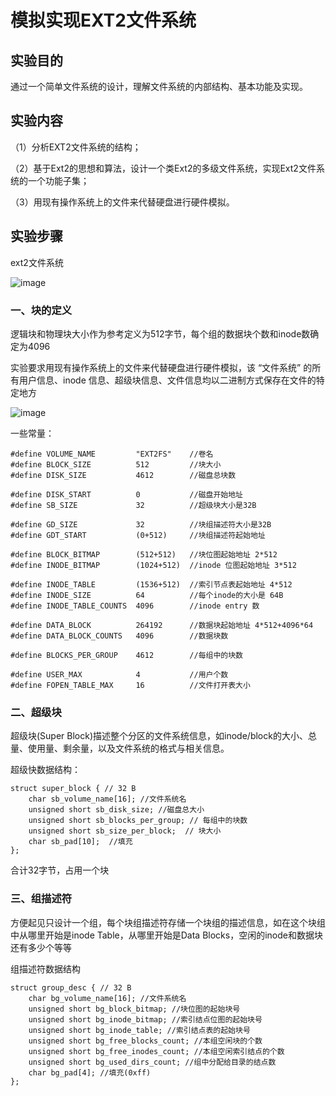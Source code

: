 # 模拟实现EXT2文件系统
## 实验目的
通过一个简单文件系统的设计，理解文件系统的内部结构、基本功能及实现。

## 实验内容
（1）分析EXT2文件系统的结构；

（2）基于Ext2的思想和算法，设计一个类Ext2的多级文件系统，实现Ext2文件系统的一个功能子集；

（3）用现有操作系统上的文件来代替硬盘进行硬件模拟。

## 实验步骤
ext2文件系统

![image](https://github.com/774512/test3/assets/148979339/e0d7c837-2639-43dc-b943-9b6cb53c7c45)

### 一、块的定义
逻辑块和物理块大小作为参考定义为512字节，每个组的数据块个数和inode数确定为4096

实验要求用现有操作系统上的文件来代替硬盘进行硬件模拟，该 “文件系统” 的所有用户信息、inode 信息、超级块信息、文件信息均以二进制方式保存在文件的特定地方

![image](https://github.com/774512/test3/assets/148979339/9b4df141-6f6e-4c0a-985e-c4606fa9928e)

一些常量：

```
#define VOLUME_NAME         "EXT2FS"    //卷名
#define BLOCK_SIZE          512         //块大小
#define DISK_SIZE           4612        //磁盘总块数

#define DISK_START          0           //磁盘开始地址
#define SB_SIZE             32          //超级块大小是32B

#define GD_SIZE             32          //块组描述符大小是32B
#define GDT_START           (0+512)     //块组描述符起始地址

#define BLOCK_BITMAP        (512+512)   //块位图起始地址 2*512
#define INODE_BITMAP        (1024+512)  //inode 位图起始地址 3*512

#define INODE_TABLE         (1536+512)  //索引节点表起始地址 4*512
#define INODE_SIZE          64          //每个inode的大小是 64B
#define INODE_TABLE_COUNTS  4096        //inode entry 数

#define DATA_BLOCK          264192      //数据块起始地址 4*512+4096*64
#define DATA_BLOCK_COUNTS   4096        //数据块数

#define BLOCKS_PER_GROUP    4612        //每组中的块数

#define USER_MAX            4           //用户个数
#define FOPEN_TABLE_MAX     16          //文件打开表大小
```
### 二、超级块
超级块(Super Block)描述整个分区的文件系统信息，如inode/block的大小、总量、使用量、剩余量，以及文件系统的格式与相关信息。

超级快数据结构：

```
struct super_block { // 32 B
	char sb_volume_name[16]; //文件系统名
   	unsigned short sb_disk_size; //磁盘总大小
   	unsigned short sb_blocks_per_group; // 每组中的块数
   	unsigned short sb_size_per_block;  // 块大小
   	char sb_pad[10];  //填充
};
```
合计32字节，占用一个块
### 三、组描述符
方便起见只设计一个组，每个块组描述符存储一个块组的描述信息，如在这个块组中从哪里开始是inode Table，从哪里开始是Data Blocks，空闲的inode和数据块还有多少个等等

组描述符数据结构

```
struct group_desc { // 32 B
    char bg_volume_name[16]; //文件系统名
    unsigned short bg_block_bitmap; //块位图的起始块号
    unsigned short bg_inode_bitmap; //索引结点位图的起始块号
    unsigned short bg_inode_table; //索引结点表的起始块号
    unsigned short bg_free_blocks_count; //本组空闲块的个数
    unsigned short bg_free_inodes_count; //本组空闲索引结点的个数
    unsigned short bg_used_dirs_count; //组中分配给目录的结点数
    char bg_pad[4]; //填充(0xff)
};
```



